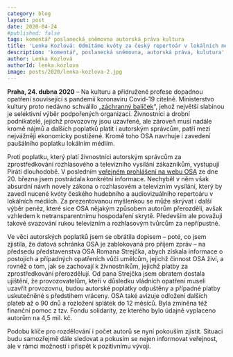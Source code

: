 ```yaml
---
category: blog
layout: post
date: 2020-04-24
#published: false
tags: komentář poslanecká_sněmovna autorská_práva kultura
title: 'Lenka Kozlová: Odmítáme kvóty za český repertoár v lokálních médiích'
description: 'komentář, poslanecká sněmovna, autorská práva, kulutura'
author: Lenka Kozlová
authorId: lenka.kozlova
image: posts/2020/lenka-kozlova-2.jpg
---
```

**Praha, 24. dubna 2020** – Na kulturu a přidružené profese dopadnou opatření související s pandemií koronaviru Covid-19 citelně. Ministerstvo kultury proto nedávno schválilo „[záchranný balíček](https://www.piratskelisty.cz/clanek-3072-pirati-chteji-dostupnejsi-podporu-pro-male-kulturni-projekty-z-grantu-ministerstva-kultury?fbclid=IwAR0oYWu45K3bDeqCQ80ivVShTWJaPBWIoOe1YrybT9sPd4lkrUsjs328Ssk)“, jehož největší slabinou je selektivní výběr podpořených organizací. Živnostníci a drobní podnikatelé, jejichž provozovny jsou uzavřené, ale zároveň musí nadále kromě nájmů a dalších poplatků platit i autorským správcům, patří mezi nejvážněji ekonomicky postižené. Kromě toho OSA navrhuje i zavedení paušálního poplatku lokálním médiím.
            
Proti poplatku, který platí živnostníci autorským správcům za zprostředkování rozhlasového a televizního vysílání zákazníkům, vystupují Piráti dlouhodobě. V posledním [veřejném prohlášení na webu OSA](https://www.osa.cz/blog/osa-intergram-a-dalsi-kolektivni-spravci-prominou-cast-autorskych-odmen-za-hudbu-a-nabidnou-moznost-odlozeni-plateb/) ze dne 20. března jsem postrádala konkrétní informace. Nechyběl v něm však absurdní návrh novely zákona o rozhlasovém a televizním vysílání, který by zavedl nucené kvóty českého hudebního a audiovizuálního repertoáru v lokálních médiích. Za prezentovanou myšlenkou se může skrývat i další výběr peněz, které sice OSA nějakým způsobem autorům přerozdělí, avšak vzhledem k netransparentnímu hospodaření skrytě. Především ale považuji takové svazování rukou televizním a rozhlasovým tvůrcům za nepřípustné.

Ve věci autorských poplatků jsem se obrátila dopisem – poté, co jsem zjistila, že datová schránka OSA je zablokovaná pro příjem zpráv – na předsedu představenstva OSA Romana Strejčka, abych získala informace o postojích a případných opatřeních vůči umělcům, jejichž činnost OSA živí, a rovněž o tom, jak se zachovají k živnostníkům, jejichž platby za zprostředkování přerozdělují. Od pana Strejčka jsem obratem dostala ujištění, že provozovatelům, kteří v důsledku vládních opatření museli uzavřít provozovnu, budou autorské poplatky odpuštěny a případné platby uskutečněné s předstihem vráceny. OSA také avizuje odložení dalších plateb až o 90 dnů a rozložení splátek do 12 měsíců. Byla zmíněna též finanční pomoc z tzv. Fondu solidarity, ze kterého bylo údajně vyplaceno autorům na 4,5 mil. kč.

Podobu klíče pro rozdělování i počet autorů se nyní pokouším zjistit. Situaci budu samozřejmě dále sledovat a pokusím se nejen informovat veřejnost, ale v rámci možností i přispět k pozitivnímu vývoji.
